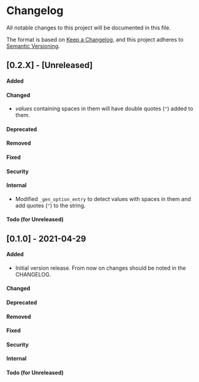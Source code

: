 Changelog
=========
All notable changes to this project will be documented in this file.

The format is based on [Keep a Changelog](https://keepachangelog.com/en/1.0.0/),
and this project adheres to [Semantic Versioning](https://semver.org/spec/v2.0.0.html).

<!--
## [X.Y.Z] - YYYY-MM-DD or [Unreleased]
#### Added
#### Changed
#### Deprecated
#### Removed
#### Fixed
#### Security
#### Internal
#### Todo (for Unreleased)
-->

## [0.2.X] - <!-- YYYY-MM-DD or --> [Unreleased]
#### Added
#### Changed
- _values_ containing spaces in them will have double quotes (`"`) added to them.
#### Deprecated
#### Removed
#### Fixed
#### Security
#### Internal
- Modified `_gen_option_entry` to detect values with spaces in them and add quotes (`"`) to the string.
#### Todo (for Unreleased)



## [0.1.0] - 2021-04-29
#### Added
- Initial version release. From now on changes should be noted in the
  CHANGELOG.
#### Changed
#### Deprecated
#### Removed
#### Fixed
#### Security
#### Internal
#### Todo (for Unreleased)


